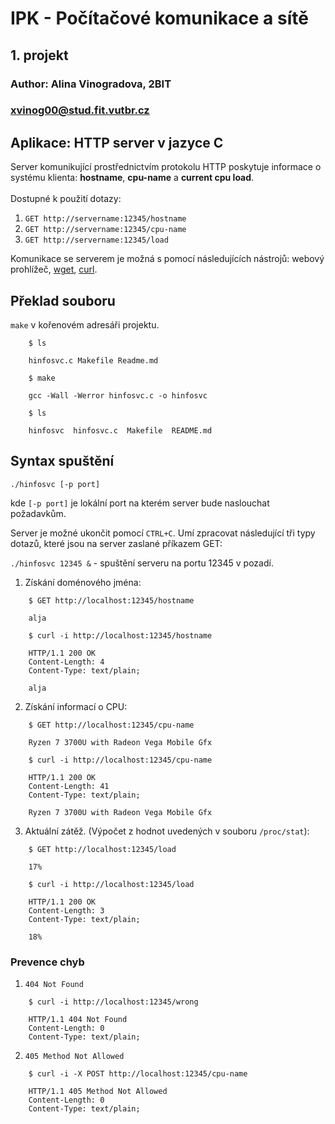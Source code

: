 # IPK - Počítačové komunikace a sítě
## 1. projekt
### Author: Alina Vinogradova, 2BIT
### [xvinog00@stud.fit.vutbr.cz](mailto:xvinog00@stud.fit.vutbr.cz)

## Aplikace: HTTP server v jazyce C
Server komunikující prostřednictvím protokolu HTTP poskytuje informace o systému klienta: **hostname**, **cpu-name** a **current cpu load**.<br>
<br>Dostupné k použití dotazy:
1. ```GET http://servername:12345/hostname```
2. ```GET http://servername:12345/cpu-name```
3. ```GET http://servername:12345/load```

Komunikace se serverem je možná s pomocí následujících nástrojů: webový prohlížeč, [wget](https://www.gnu.org/software/wget/), [curl](https://curl.se/).

## Překlad souboru 
`make` v kořenovém adresáři projektu.
```
    $ ls
    
    hinfosvc.c Makefile Readme.md
    
    $ make
    
    gcc -Wall -Werror hinfosvc.c -o hinfosvc
    
    $ ls
     
    hinfosvc  hinfosvc.c  Makefile  README.md
```

## Syntax spuštění
`./hinfosvc [-p port]`

kde `[-p port]` je lokální port na kterém server bude naslouchat požadavkům.

Server je možné ukončit pomocí `CTRL+C`. Umí zpracovat následující tři typy dotazů, které jsou na server zaslané příkazem GET:

`./hinfosvc 12345 &` - spuštění serveru na portu 12345 v pozadí.

1. Získání doménového jména:
```
    $ GET http://localhost:12345/hostname
    
    alja
```

```
    $ curl -i http://localhost:12345/hostname
    
    HTTP/1.1 200 OK
    Content-Length: 4
    Content-Type: text/plain;

    alja
```
2. Získání informací o CPU:
```
    $ GET http://localhost:12345/cpu-name

    Ryzen 7 3700U with Radeon Vega Mobile Gfx
```

```
    $ curl -i http://localhost:12345/cpu-name
    
    HTTP/1.1 200 OK
    Content-Length: 41
    Content-Type: text/plain;

    Ryzen 7 3700U with Radeon Vega Mobile Gfx
```
3. Aktuální zátěž. (Výpočet z hodnot uvedených v souboru `/proc/stat`):


    
```
    $ GET http://localhost:12345/load
    
    17%
```

```
    $ curl -i http://localhost:12345/load
    
    HTTP/1.1 200 OK
    Content-Length: 3
    Content-Type: text/plain;

    18%
```

### Prevence chyb
1. `404 Not Found`
```
    $ curl -i http://localhost:12345/wrong
    
    HTTP/1.1 404 Not Found
    Content-Length: 0
    Content-Type: text/plain;

```
2. `405 Method Not Allowed`
```
    $ curl -i -X POST http://localhost:12345/cpu-name
    
    HTTP/1.1 405 Method Not Allowed
    Content-Length: 0
    Content-Type: text/plain;

```